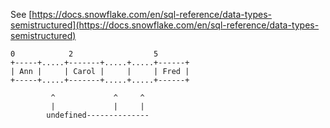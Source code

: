 See [https://docs.snowflake.com/en/sql-reference/data-types-semistructured](https://docs.snowflake.com/en/sql-reference/data-types-semistructured)
```
0            2                  5
+-----+.....+-------+.....+.....+------+
| Ann |     | Carol |     |     | Fred |
+-----+.....+-------+.....+.....+------+

         ^             ^     ^
         |             |     |
        undefined--------------
```
